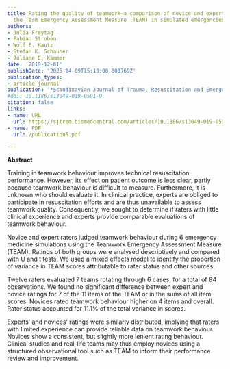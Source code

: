 ```yaml
---
title: Rating the quality of teamwork—a comparison of novice and expert ratings using
  the Team Emergency Assessment Measure (TEAM) in simulated emergencies
authors:
- Julia Freytag
- Fabian Stroben
- Wolf E. Hautz
- Stefan K. Schauber
- Juliane E. Kämmer
date: '2019-12-01'
publishDate: '2025-04-09T15:10:00.800769Z'
publication_types:
- article-journal
publication: '*Scandinavian Journal of Trauma, Resuscitation and Emergency Medicine*'
#doi: 10.1186/s13049-019-0591-9
citation: false
links:
- name: URL
  url: https://sjtrem.biomedcentral.com/articles/10.1186/s13049-019-0591-9
- name: PDF
  url: /publication5.pdf

---
```

**Abstract**

Training in teamwork behaviour improves technical resuscitation performance. However, its effect on patient outcome is less clear, partly because teamwork behaviour is difficult to measure. Furthermore, it is unknown who should evaluate it. In clinical practice, experts are obliged to participate in resuscitation efforts and are thus unavailable to assess teamwork quality. Consequently, we sought to determine if raters with little clinical experience and experts provide comparable evaluations of teamwork behaviour.

Novice and expert raters judged teamwork behaviour during 6 emergency medicine simulations using the Teamwork Emergency Assessment Measure (TEAM). Ratings of both groups were analysed descriptively and compared with U and t tests. We used a mixed effects model to identify the proportion of variance in TEAM scores attributable to rater status and other sources.

Twelve raters evaluated 7 teams rotating through 6 cases, for a total of 84 observations. We found no significant difference between expert and novice ratings for 7 of the 11 items of the TEAM or in the sums of all item scores. Novices rated teamwork behaviour higher on 4 items and overall. Rater status accounted for 11.1% of the total variance in scores.

Experts’ and novices’ ratings were similarly distributed, implying that raters with limited experience can provide reliable data on teamwork behaviour. Novices show a consistent, but slightly more lenient rating behaviour. Clinical studies and real-life teams may thus employ novices using a structured observational tool such as TEAM to inform their performance review and improvement.